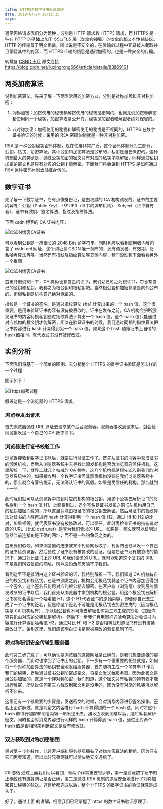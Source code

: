 ```yaml
---
title: HTTPS的数字证书验证原理
date: 2019-04-24 19:11:15
tags:
---
```


通常网络请求我们分为两种，分别是 HTTP 请求和 HTTPS 请求，而 HTTPS 是一种在 HTTP 的基础上加了 SSL/TLS 层（安全套接层）的安全的超文本传输协议。HTTP 的传输属于明文传输，所以说是不安全的，在传输的过程中容易被人截取并且偷窥其中的内容，而 HTTPS 传输的信息是通过加密的，也是一种安全的传输。

<!--more-->

转载自 [CSND 十月](https://me.csdn.net/liuxingrong666)
原文连接 https://blog.csdn.net/liuxingrong666/article/details/83869161

## 两类加密算法

说到加密算法，先来了解一下两类常用的加密方式，分别是对称加密和非对称加密：

1. 对称加密：加密使用的秘钥和解密使用的秘钥是相同的，也就是说加密和解密都使用同一个秘钥，加密算法是公开的，秘钥是加密者和解密者绝对保密的。

2. 非对称加密：加密使用的秘钥和解密使用的秘钥是不相同的，HTTPS 在数字证书验证的时候，采用的 RSA 密码体制就是一种非对称加密。

RSA 是一种公钥秘钥密码体制，现在使用非常广泛，这个密码体制分为三部分，公钥、私钥、加密算法，其中公钥和加密算法是公布的，私钥是自己保密的。这种机制最大的特点是，通过公钥加密的密文只有对应的私钥才能解密，同样通过私钥加密的密文也是只有对应的公钥才能解密。下面我们将会讲到 HTTPS 是如何通过 RSA 这种密码体制去验证身份的。

## 数字证书

先了解一下数字证书，它有点像身份证，是由权威的 CA 机构颁发的，证书的主要内容有：公钥（Public Key）、ISSUER（证书的发布机构）、Subject（证书持有者）、证书有效期、签名算法、指纹及指纹算法。

下面 csdn 博客的 CA 证书内容：

![CSDN博客CA证书](https://github.com/MeetzhDing/Meetzhding.github.io/blob/Blog/picture/CSDN博客CA证书.png?raw=true)

可以看到公钥是一串很长的 2048 Bits 的字符串，同时也可以看到使用者内容包含了 csdn.net 网址，这个网址是 CSDN 唯一拥有的，还有颁发者、有效期、签名哈希算法等等。当然还有指纹及指纹算法等其他内容，我们滚动到下面看看另外一个截图

![CSDN博客CA证书](https://github.com/MeetzhDing/Meetzhding.github.io/blob/Blog/picture/CSDN博客CA证书指纹.png?raw=true)

这里特别说明一下，CA 机构也有自己的证书，我们姑且称之为根证书，它也有自己的公钥和私钥，我称之为根公钥和根私钥吧。当然根公钥和加密算法是向外公布的，而根私钥是机构自己绝对保密的。

指纹是一个证书的签名，是通过指纹算法 sha1 计算出来的一个 hash 值，这个很重要，是用来验证证书内容有没有被篡改的。证书在发布之前，CA 机构会把所颁发证书的内容用根私钥通过指纹算法计算出一个 hash 值，这个 hash 值只能通过对应机构的根公钥才能解密，所以在验证证书的时候，我们通过同样的指纹算法把证书内容进行 hash 计算得到另一个 hash 值，如果这个 hash 值跟证书上自带的 hash 值相同，就代表证书没有被修改过。

## 实例分析

下面我们将基于一个简单的图例，去分析整个 HTTPS 的数字证书验证是怎么样的一个过程

图示如下：

![Https加密过程](https://github.com/MeetzhDing/Meetzhding.github.io/blob/Blog/picture/Https加密过程.gif?raw=true)

假设这是一个浏览器的 HTTPS 请求。

### 浏览器发出请求

首先浏览器通过 URL 网址去请求某个后台服务器，服务器接收到请求后，就会给浏览器发送一个自己的 CA 数字证书。

### 浏览器进行证书校验工作

浏览器接收到数字证书以后，就要进行验证工作了。首先从证书的内容中获取证书的颁发机构，然后从浏览器系统中去寻找此颁发机构是否为浏览器的信任机构。这里解析一下，世界上就几个权威的 CA 机构，这几个机构都是预先嵌入到我们的浏览器系统中的。如果接收到一个数字证书但其颁发机构没有在我们浏览器系统中的，那么就会有警告提示，无法确认证书的真假。如果是受信任的机构，那么就到下一步。

此时我们就可以从浏览器中找到对应的机构的根公钥，用这个公钥去解析证书的签名得到一个 hash 值 H1，上面提到过，这个签名是证书发布之前 CA 机构用自己的私钥加密而成的，所以这里只能由根证书的根公钥去解密。然后用证书的指纹算法对证书的内容再进行 hash 计算得到另一个 hash 值 H2，通过 H1 和 H2 的比对，如果相等，就代表证书没有被修改过，可以信任。此时再检查证书的持有者对应的 URL（比如 csdn.net）是否为我们请求的 URL，如果是，那么就可以证明浏览器当前连接的是正确的网址，而不是一些钓鱼网之类的。

这里我们假设，如果浏览器的连接被某个钓鱼网截取了，钓鱼网也可以发一个自己的证书给浏览器，然后通过了证书没有被篡改的验证，但是在证书没有被篡改的情况下，通过对比证书上的 URL 和我们请求的 URL，就可以知道这个证书的 URL 不是我们所要连接的网址，所以说钓鱼网页骗不了我们。

看到这里不是很明白这个证书验证的话，我特别解析一下，我们知道 CA 机构有自己的根公钥和根私钥。在证书颁发之前，机构会用根私钥将这个证书内容加密得到一个签名，这个签名只能用对应的根公钥去解密。在客户端（浏览器）收到服务器发过来的证书以后，我们首先从浏览器中拿到机构的根公钥，用这个根公钥去解析证书的签名得到一个哈希值 H1，这个 H1 代表证书的原始内容，即便你自己去生成了一个证书的签名，但是你这个签名不可能是用根私钥去加密生成的（因为根私钥是 CA 机构私有），所以根公钥也不可能去解密任何第三方生成的签名（加密内容只能由对应的公钥私钥解析）。然后下一步我们再用同样的哈希算法对收证书内容进行计算得到哈希值 H2，通过对比 H1 和 H2 是否相等就知道证书有没有被褚篡改过了。讲到这里，我们应该明白证书是否被篡改的验证机制了吧。

### 将对称秘钥安全传输到服务器
此时第二步完成了，可以确认是浏览器的连接网址是正确的，是我们想要连接的那个服务器，而此时也拿到了证书上的公钥。下一步有一个很重要的任务就是，如何将一个对称加密算法的秘钥安全地发给服务器，首先随机生成一个字符串 R 作为我们的秘钥，然后通过证书公钥加密成密文，将密文发送给服务器。因为此密文是用公钥加密的，这是一个非对称加密，我们知道，这个密文只有私钥的持有者才能进行解密，所以说任何第三方截取到密文也是没用的，因为没有对应的私钥所以解析不出来。

这里还有一个很重要的步骤是，发送密文的时候，会对消息内容进行签名操作。签名上面讲解过，就是对密文内容进行 hash 计算得到的一个 hash 值，同时将这个 hash 值进行加密和消息内容一起发送出去。接收方收到消息以后，通过私钥解析密文，同时也会对消息内容进行同样的 hash 计算得到 hash 值，通过比对两个 hash 值是否相同来判断密文是否有修改过。

### 双方获取到对称加密秘钥
通过第三步的操作，此时客户端和服务器都拥有了对称加密算法的秘钥，因为只有它们两者知道，所以此时兄弟两就可以愉快地安全通信了。

<br>
## 总结
通过上面我们可以看到，有两个非常重要的步骤，第一是验证数字证书的正确性还有连接网址是否正确，第二是通过 RSA 机制的原理安全地进行了对称加密算法秘钥的输送。这两步都完成以后，整个 HTTPS 的数字证书的验证就算是成功了。

好了，通过上面 的讲解，相信我们已经掌握了 https 的数字证书验证原理了。